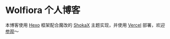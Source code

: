 # Wolfiora 个人博客

本博客使用 [Hexo](https://hexo.io) 框架配合魔改的 [ShokaX](https://docs.shokax.kaitaku.xyz) 主题实现，并使用 [Vercel](https://vercel.com) 部署，欢迎[参观](https://blog.flwolfy.xyz)～

